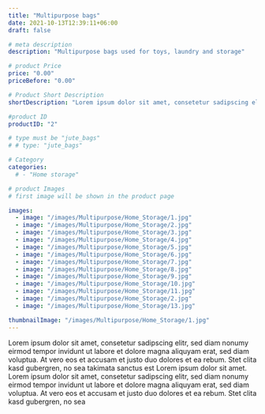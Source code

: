```yaml
---
title: "Multipurpose bags"
date: 2021-10-13T12:39:11+06:00
draft: false

# meta description
description: "Multipurpose bags used for toys, laundry and storage"

# product Price
price: "0.00"
priceBefore: "0.00"

# Product Short Description
shortDescription: "Lorem ipsum dolor sit amet, consetetur sadipscing elitr, sed diam nonumy eirmod tempor invidunt ut"

#product ID
productID: "2"

# type must be "jute_bags"
# # type: "jute_bags"

# Category
categories:
  # - "Home storage"

# product Images
# first image will be shown in the product page

images:
  - image: "/images/Multipurpose/Home_Storage/1.jpg"
  - image: "/images/Multipurpose/Home_Storage/2.jpg"
  - image: "/images/Multipurpose/Home_Storage/3.jpg"
  - image: "/images/Multipurpose/Home_Storage/4.jpg"
  - image: "/images/Multipurpose/Home_Storage/5.jpg"
  - image: "/images/Multipurpose/Home_Storage/6.jpg"
  - image: "/images/Multipurpose/Home_Storage/7.jpg"
  - image: "/images/Multipurpose/Home_Storage/8.jpg"
  - image: "/images/Multipurpose/Home_Storage/9.jpg"
  - image: "/images/Multipurpose/Home_Storage/10.jpg"
  - image: "/images/Multipurpose/Home_Storage/11.jpg"
  - image: "/images/Multipurpose/Home_Storage/2.jpg"
  - image: "/images/Multipurpose/Home_Storage/13.jpg"

thumbnailImage: "/images/Multipurpose/Home_Storage/1.jpg"
---
```


Lorem ipsum dolor sit amet, consetetur sadipscing elitr, sed diam nonumy eirmod tempor invidunt ut labore et dolore magna aliquyam erat, sed diam voluptua. At vero eos et accusam et justo duo dolores et ea rebum. Stet clita kasd gubergren, no sea takimata sanctus est Lorem ipsum dolor sit amet. Lorem ipsum dolor sit amet, consetetur sadipscing elitr, sed diam nonumy eirmod tempor invidunt ut labore et dolore magna aliquyam erat, sed diam voluptua. At vero eos et accusam et justo duo dolores et ea rebum. Stet clita kasd gubergren, no sea

